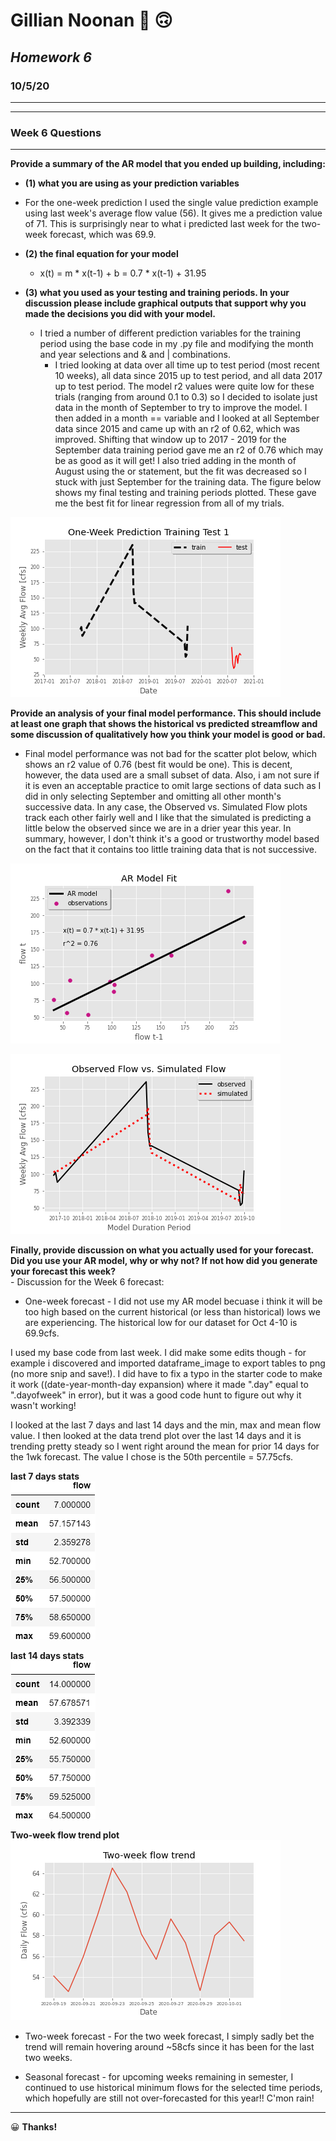 # **Gillian Noonan**  &#x1F914; &#x1F643;
## *Homework 6*
### 10/5/20
___


---
### Week 6 Questions
---
**Provide a summary of the AR model that you ended up building, including:**
-  **(1) what you are using as your prediction variables**

  -  For the one-week prediction I used the single value prediction example using last week's average flow value (56).   It gives me a prediction value of 71.  This is surprisingly near to what i predicted last week for the two-week forecast, which was 69.9.  


- **(2) the final equation for your model**

  - x(t) = m * x(t-1) + b = 0.7 * x(t-1) + 31.95



- **(3) what you used as your testing and training periods. In your discussion please include graphical outputs that support why you made the decisions you did with your model.**

  - I tried a number of different prediction variables for the training period using the base code in my .py file and modifying the month and year selections and & and | combinations.   
    * I tried looking at data over all time up to test period (most recent 10 weeks), all data since 2015 up to test period, and all data 2017 up to test period.  The model r2 values were quite low for these trials (ranging from around 0.1 to 0.3) so I decided to isolate just data in the month of September to try to improve the model.  I then added in a month == variable and I looked at all September data since 2015 and came up with an r2 of 0.62, which was improved.  Shifting that window up to 2017 - 2019 for the September data training period gave me an r2 of 0.76 which may be as good as it will get! I also tried adding in the month of August using the or statement, but the fit was decreased so I stuck with just September for the training data.  The figure below shows my final testing and training periods plotted.  These gave me the best fit for linear regression from all of my trials.  


![](assets/Noonan_HW6-cbbdb018.png)



**Provide an analysis of your final model performance. This should include at least one graph that shows the historical vs predicted streamflow and some discussion of qualitatively how you think your model is good or bad.**  
  - Final model performance was not bad for the scatter plot below, which shows an r2 value of 0.76 (best fit would be one).  This is decent, however, the data used are a small subset of data.   Also, i am not sure if it is even an acceptable practice to omit large sections of data such as I did in only selecting September and omitting all other month's successive data.   In any case, the Observed vs. Simulated Flow plots track each other fairly well and I like that the simulated is predicting a little below the observed since we are in a drier year this year.  In summary, however, I don't think it's a good or trustworthy model based on the fact that it contains too little training data that is not successive.     

![](assets/Noonan_HW6-0fc29a7b.png)

![](assets/Noonan_HW6-59689e8f.png)

**Finally, provide discussion on what you actually used for your forecast. Did you use your AR model, why or why not? If not how did you generate your forecast this week?**  
    - Discussion for the Week 6 forecast:  

  - One-week forecast - I did not use my AR model becuase i think it will be too high based on the current historical (or less than historical) lows we are experiencing.  The historical low for our dataset for Oct 4-10 is 69.9cfs.

  I used my base code from last week.  I did make some edits though - for example i discovered and imported dataframe_image to export tables to png (no more snip and save!).  I did have to fix a typo in the starter code to make it work ((date-year-month-day expansion) where it made ".day" equal to ".dayofweek" in error), but it was a good code hunt to figure out why it wasn't working!  

  I looked at the last 7 days and last 14 days and the min, max and mean flow value. I then looked at the data trend plot over the last 14 days and it is trending pretty steady so I went right around the mean for prior 14 days for the 1wk forecast.  The value I chose is the 50th percentile = 57.75cfs.

**last 7 days stats**  
![](assets/Noonan_HW6-66cbfd1b.png)  

**last 14 days stats**  
![](assets/Noonan_HW6-77bb33f9.png)

**Two-week flow trend plot**  
![](assets/Noonan_HW6-38486aff.png)


- Two-week forecast -  For the two week forecast, I simply sadly bet the trend will remain hovering around ~58cfs since it has been for the last two weeks.


- Seasonal forecast - for upcoming weeks remaining in semester, I continued to use historical minimum flows for the selected time periods, which hopefully are still not over-forecasted for this year!!  C'mon rain!

---

&#x1F600;
**Thanks!**  
